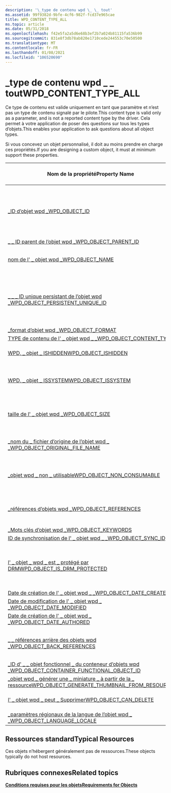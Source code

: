 ```yaml
---
description: '\_type de contenu wpd \_ \_ tout'
ms.assetid: 99f9382d-9bfe-4cf6-982f-fcd37e965cae
title: WPD_CONTENT_TYPE_ALL
ms.topic: article
ms.date: 05/31/2018
ms.openlocfilehash: f42e5fa2a5d6e68b3ef2b7a024b81115fa536b99
ms.sourcegitcommit: 831e8f3db78ab820e1710cede244553c70e50500
ms.translationtype: MT
ms.contentlocale: fr-FR
ms.lasthandoff: 01/08/2021
ms.locfileid: "106520690"
---
```

# <a name="wpd_content_type_all"></a><span data-ttu-id="bc0ef-103">\_type de contenu wpd \_ \_ tout</span><span class="sxs-lookup"><span data-stu-id="bc0ef-103">WPD\_CONTENT\_TYPE\_ALL</span></span>

<span data-ttu-id="bc0ef-104">Ce type de contenu est valide uniquement en tant que paramètre et n’est pas un type de contenu signalé par le pilote.</span><span class="sxs-lookup"><span data-stu-id="bc0ef-104">This content type is valid only as a parameter, and is not a reported content type by the driver.</span></span> <span data-ttu-id="bc0ef-105">Cela permet à votre application de poser des questions sur tous les types d’objets.</span><span class="sxs-lookup"><span data-stu-id="bc0ef-105">This enables your application to ask questions about all object types.</span></span>

<span data-ttu-id="bc0ef-106">Si vous concevez un objet personnalisé, il doit au moins prendre en charge ces propriétés.</span><span class="sxs-lookup"><span data-stu-id="bc0ef-106">If you are designing a custom object, it must at minimum support these properties.</span></span>



| <span data-ttu-id="bc0ef-107">Nom de la propriété</span><span class="sxs-lookup"><span data-stu-id="bc0ef-107">Property Name</span></span>                                                                                                         | <span data-ttu-id="bc0ef-108">Obligatoire ou facultatif</span><span class="sxs-lookup"><span data-stu-id="bc0ef-108">Required or Optional</span></span>                                                               |
|-----------------------------------------------------------------------------------------------------------------------|------------------------------------------------------------------------------------|
| [<span data-ttu-id="bc0ef-109">\_ID d’objet wpd \_</span><span class="sxs-lookup"><span data-stu-id="bc0ef-109">WPD\_OBJECT\_ID</span></span>](object-properties.md)                                                                | <span data-ttu-id="bc0ef-110">Obligatoire, en lecture seule.</span><span class="sxs-lookup"><span data-stu-id="bc0ef-110">Required, read-only.</span></span> <span data-ttu-id="bc0ef-111">Un client ne peut pas définir cette propriété, même au moment de la création.</span><span class="sxs-lookup"><span data-stu-id="bc0ef-111">A client cannot set this property, even at creation time.</span></span>     |
| [<span data-ttu-id="bc0ef-112">\_ \_ ID parent de l’objet wpd \_</span><span class="sxs-lookup"><span data-stu-id="bc0ef-112">WPD\_OBJECT\_PARENT\_ID</span></span>](object-properties.md)                                                 | <span data-ttu-id="bc0ef-113">Obligatoire.</span><span class="sxs-lookup"><span data-stu-id="bc0ef-113">Required.</span></span>                                                                          |
| [<span data-ttu-id="bc0ef-114">nom de l' \_ objet wpd \_</span><span class="sxs-lookup"><span data-stu-id="bc0ef-114">WPD\_OBJECT\_NAME</span></span>](object-properties.md)                                                            | <span data-ttu-id="bc0ef-115">Obligatoire si l’objet représente un fichier.</span><span class="sxs-lookup"><span data-stu-id="bc0ef-115">Required if the object represents a file.</span></span>                                          |
| [<span data-ttu-id="bc0ef-116">\_ \_ \_ ID unique persistant de l’objet wpd \_</span><span class="sxs-lookup"><span data-stu-id="bc0ef-116">WPD\_OBJECT\_PERSISTENT\_UNIQUE\_ID</span></span>](object-properties.md)                          | <span data-ttu-id="bc0ef-117">Obligatoire, en lecture seule.</span><span class="sxs-lookup"><span data-stu-id="bc0ef-117">Required, read-only.</span></span> <span data-ttu-id="bc0ef-118">Un client ne peut pas définir cette propriété, même au moment de la création.</span><span class="sxs-lookup"><span data-stu-id="bc0ef-118">A client cannot set this property, even at creation time.</span></span>     |
| [<span data-ttu-id="bc0ef-119">\_format d’objet wpd \_</span><span class="sxs-lookup"><span data-stu-id="bc0ef-119">WPD\_OBJECT\_FORMAT</span></span>](object-properties.md)                                                        | <span data-ttu-id="bc0ef-120">Obligatoire.</span><span class="sxs-lookup"><span data-stu-id="bc0ef-120">Required.</span></span>                                                                          |
| [<span data-ttu-id="bc0ef-121">TYPE de contenu de l' \_ objet wpd \_ \_</span><span class="sxs-lookup"><span data-stu-id="bc0ef-121">WPD\_OBJECT\_CONTENT\_TYPE</span></span>](object-properties.md)                                           | <span data-ttu-id="bc0ef-122">Obligatoire.</span><span class="sxs-lookup"><span data-stu-id="bc0ef-122">Required.</span></span>                                                                          |
| [<span data-ttu-id="bc0ef-123">WPD, \_ objet \_ ISHIDDEN</span><span class="sxs-lookup"><span data-stu-id="bc0ef-123">WPD\_OBJECT\_ISHIDDEN</span></span>](object-properties.md)                                                    | <span data-ttu-id="bc0ef-124">Obligatoire si l’objet est masqué.</span><span class="sxs-lookup"><span data-stu-id="bc0ef-124">Required if the object is hidden.</span></span>                                                  |
| [<span data-ttu-id="bc0ef-125">WPD, \_ objet \_ ISSYSTEM</span><span class="sxs-lookup"><span data-stu-id="bc0ef-125">WPD\_OBJECT\_ISSYSTEM</span></span>](object-properties.md)                                                    | <span data-ttu-id="bc0ef-126">Obligatoire si l’objet est un objet système (représente un fichier système).</span><span class="sxs-lookup"><span data-stu-id="bc0ef-126">Required if the object is a system object (represents a system file).</span></span>              |
| [<span data-ttu-id="bc0ef-127">taille de l' \_ objet wpd \_</span><span class="sxs-lookup"><span data-stu-id="bc0ef-127">WPD\_OBJECT\_SIZE</span></span>](object-properties.md)                                                            | <span data-ttu-id="bc0ef-128">Obligatoire si l’objet a au moins une ressource.</span><span class="sxs-lookup"><span data-stu-id="bc0ef-128">Required if the object has at least one resource.</span></span>                                  |
| [<span data-ttu-id="bc0ef-129">\_nom du \_ fichier d’origine de l’objet wpd \_ \_</span><span class="sxs-lookup"><span data-stu-id="bc0ef-129">WPD\_OBJECT\_ORIGINAL\_FILE\_NAME</span></span>](object-properties.md)                              | <span data-ttu-id="bc0ef-130">Obligatoire si l’objet représente un fichier.</span><span class="sxs-lookup"><span data-stu-id="bc0ef-130">Required if the object represents a file.</span></span>                                          |
| [<span data-ttu-id="bc0ef-131">\_objet wpd \_ non \_ utilisable</span><span class="sxs-lookup"><span data-stu-id="bc0ef-131">WPD\_OBJECT\_NON\_CONSUMABLE</span></span>](object-properties.md)                                       | <span data-ttu-id="bc0ef-132">Recommandé si l’objet n’est pas destiné à être consommé par l’appareil.</span><span class="sxs-lookup"><span data-stu-id="bc0ef-132">Recommended if the object is not meant for consumption by the device.</span></span>              |
| [<span data-ttu-id="bc0ef-133">\_références d’objets wpd \_</span><span class="sxs-lookup"><span data-stu-id="bc0ef-133">WPD\_OBJECT\_REFERENCES</span></span>](object-properties.md)                                                | <span data-ttu-id="bc0ef-134">Obligatoire si l’objet a des références à d’autres objets.</span><span class="sxs-lookup"><span data-stu-id="bc0ef-134">Required if the object has references to other objects.</span></span>                            |
| [<span data-ttu-id="bc0ef-135">\_Mots clés d’objet wpd \_</span><span class="sxs-lookup"><span data-stu-id="bc0ef-135">WPD\_OBJECT\_KEYWORDS</span></span>](object-properties.md)                                                    | <span data-ttu-id="bc0ef-136">Optionnel.</span><span class="sxs-lookup"><span data-stu-id="bc0ef-136">Optional.</span></span>                                                                          |
| [<span data-ttu-id="bc0ef-137">ID de synchronisation de l' \_ objet wpd \_ \_</span><span class="sxs-lookup"><span data-stu-id="bc0ef-137">WPD\_OBJECT\_SYNC\_ID</span></span>](object-properties.md)                                                     | <span data-ttu-id="bc0ef-138">Optionnel.</span><span class="sxs-lookup"><span data-stu-id="bc0ef-138">Optional.</span></span>                                                                          |
| [<span data-ttu-id="bc0ef-139">l' \_ objet \_ wpd \_ est \_ protégé par DRM</span><span class="sxs-lookup"><span data-stu-id="bc0ef-139">WPD\_OBJECT\_IS\_DRM\_PROTECTED</span></span>](object-properties.md)                                  | <span data-ttu-id="bc0ef-140">Obligatoire si l’objet est protégé par la technologie de gestion des droits numériques (DRM).</span><span class="sxs-lookup"><span data-stu-id="bc0ef-140">Required if the object is protected by digital rights management (DRM) technology.</span></span> |
| [<span data-ttu-id="bc0ef-141">Date de création de l' \_ objet wpd \_ \_</span><span class="sxs-lookup"><span data-stu-id="bc0ef-141">WPD\_OBJECT\_DATE\_CREATED</span></span>](object-properties.md)                                           | <span data-ttu-id="bc0ef-142">Optionnel.</span><span class="sxs-lookup"><span data-stu-id="bc0ef-142">Optional.</span></span>                                                                          |
| [<span data-ttu-id="bc0ef-143">Date de modification de l' \_ objet wpd \_ \_</span><span class="sxs-lookup"><span data-stu-id="bc0ef-143">WPD\_OBJECT\_DATE\_MODIFIED</span></span>](object-properties.md)                                         | <span data-ttu-id="bc0ef-144">Recommandé.</span><span class="sxs-lookup"><span data-stu-id="bc0ef-144">Recommended.</span></span>                                                                       |
| [<span data-ttu-id="bc0ef-145">Date de création de l' \_ objet wpd \_ \_</span><span class="sxs-lookup"><span data-stu-id="bc0ef-145">WPD\_OBJECT\_DATE\_AUTHORED</span></span>](object-properties.md)                                         | <span data-ttu-id="bc0ef-146">Optionnel.</span><span class="sxs-lookup"><span data-stu-id="bc0ef-146">Optional.</span></span>                                                                          |
| [<span data-ttu-id="bc0ef-147">\_ \_ références arrière des objets wpd \_</span><span class="sxs-lookup"><span data-stu-id="bc0ef-147">WPD\_OBJECT\_BACK\_REFERENCES</span></span>](object-properties.md)                                                                | <span data-ttu-id="bc0ef-148">Recommandé si l’objet est référencé par un autre objet.</span><span class="sxs-lookup"><span data-stu-id="bc0ef-148">Recommended if the object is referenced by another object.</span></span>                         |
| [<span data-ttu-id="bc0ef-149">\_ID d' \_ \_ objet fonctionnel \_ du conteneur d’objets wpd \_</span><span class="sxs-lookup"><span data-stu-id="bc0ef-149">WPD\_OBJECT\_CONTAINER\_FUNCTIONAL\_OBJECT\_ID</span></span>](object-properties.md)     | <span data-ttu-id="bc0ef-150">Optionnel.</span><span class="sxs-lookup"><span data-stu-id="bc0ef-150">Optional.</span></span>                                                                          |
| [<span data-ttu-id="bc0ef-151">\_objet wpd \_ générer une \_ miniature \_ à partir de la \_ ressource</span><span class="sxs-lookup"><span data-stu-id="bc0ef-151">WPD\_OBJECT\_GENERATE\_THUMBNAIL\_FROM\_RESOURCE</span></span>](object-properties.md) | <span data-ttu-id="bc0ef-152">Optionnel.</span><span class="sxs-lookup"><span data-stu-id="bc0ef-152">Optional.</span></span>                                                                          |
| [<span data-ttu-id="bc0ef-153">l' \_ objet wpd \_ peut \_ Supprimer</span><span class="sxs-lookup"><span data-stu-id="bc0ef-153">WPD\_OBJECT\_CAN\_DELETE</span></span>](object-properties.md)                                                                     | <span data-ttu-id="bc0ef-154">Obligatoire si l’objet ne peut pas être supprimé.</span><span class="sxs-lookup"><span data-stu-id="bc0ef-154">Required if the object cannot be deleted.</span></span>                                          |
| [<span data-ttu-id="bc0ef-155">\_paramètres régionaux de la langue de l’objet wpd \_ \_</span><span class="sxs-lookup"><span data-stu-id="bc0ef-155">WPD\_OBJECT\_LANGUAGE\_LOCALE</span></span>](object-properties.md)                                                                | <span data-ttu-id="bc0ef-156">Optionnel.</span><span class="sxs-lookup"><span data-stu-id="bc0ef-156">Optional.</span></span>                                                                          |



 

## <a name="typical-resources"></a><span data-ttu-id="bc0ef-157">Ressources standard</span><span class="sxs-lookup"><span data-stu-id="bc0ef-157">Typical Resources</span></span>

<span data-ttu-id="bc0ef-158">Ces objets n’hébergent généralement pas de ressources.</span><span class="sxs-lookup"><span data-stu-id="bc0ef-158">These objects typically do not host resources.</span></span>

## <a name="related-topics"></a><span data-ttu-id="bc0ef-159">Rubriques connexes</span><span class="sxs-lookup"><span data-stu-id="bc0ef-159">Related topics</span></span>

<dl> <dt>

[<span data-ttu-id="bc0ef-160">**Conditions requises pour les objets**</span><span class="sxs-lookup"><span data-stu-id="bc0ef-160">**Requirements for Objects**</span></span>](requirements-for-objects.md)
</dt> </dl>

 

 



